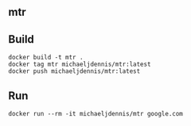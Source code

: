 ## mtr

## Build

```
docker build -t mtr .
docker tag mtr michaeljdennis/mtr:latest
docker push michaeljdennis/mtr:latest
```

## Run

```
docker run --rm -it michaeljdennis/mtr google.com
```
